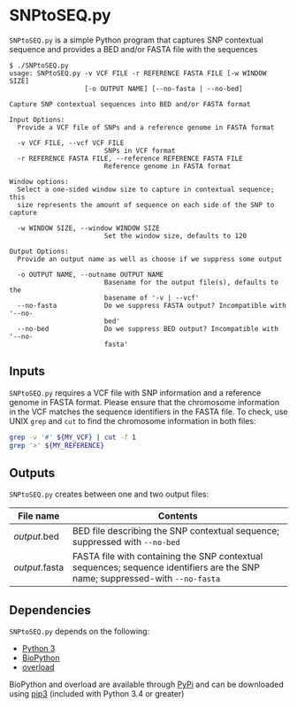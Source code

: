 # SNPtoSEQ.py

`SNPtoSEQ.py` is a simple Python program that captures SNP contextual sequence and provides a BED and/or FASTA file with the sequences

```
$ ./SNPtoSEQ.py
usage: SNPtoSEQ.py -v VCF FILE -r REFERENCE FASTA FILE [-w WINDOW SIZE]
                   [-o OUTPUT NAME] [--no-fasta | --no-bed]

Capture SNP contextual sequences into BED and/or FASTA format

Input Options:
  Provide a VCF file of SNPs and a reference genome in FASTA format

  -v VCF FILE, --vcf VCF FILE
                        SNPs in VCF format
  -r REFERENCE FASTA FILE, --reference REFERENCE FASTA FILE
                        Reference genome in FASTA format

Window options:
  Select a one-sided window size to capture in contextual sequence; this
  size represents the amount of sequence on each side of the SNP to capture

  -w WINDOW SIZE, --window WINDOW SIZE
                        Set the window size, defaults to 120

Output Options:
  Provide an output name as well as choose if we suppress some output

  -o OUTPUT NAME, --outname OUTPUT NAME
                        Basename for the output file(s), defaults to the
                        basename of '-v | --vcf'
  --no-fasta            Do we suppress FASTA output? Incompatible with '--no-
                        bed'
  --no-bed              Do we suppress BED output? Incompatible with '--no-
                        fasta'
```

## Inputs

`SNPtoSEQ.py` requires a VCF file with SNP information and a reference genome in FASTA format. Please ensure that the chromosome information in the VCF matches the sequence identifiers in the FASTA file. To check, use UNIX `grep` and `cut` to find the chromosome information in both files:

```bash
grep -v '#' ${MY_VCF} | cut -f 1
grep '>' ${MY_REFERENCE}
```

## Outputs

`SNPtoSEQ.py` creates between one and two output files:

| File name | Contents |
| --------- | -------- |
| *output*.bed | BED file describing the SNP contextual sequence; suppressed with `--no-bed` |
| *output*.fasta | FASTA file with containing the SNP contextual sequences; sequence identifiers are the SNP name; suppressed-with `--no-fasta` |

## Dependencies

`SNPtoSEQ.py` depends on the following:
 - [Python 3](https://www.python.org/)
 - [BioPython](http://biopython.org/wiki/Biopython)
 - [overload](https://pypi.python.org/pypi/overload)

BioPython and overload are available through [PyPi](https://pypi.python.org/pypi) and can be downloaded using [pip3](https://pip.pypa.io/en/latest/installing/) (included with Python 3.4 or greater)